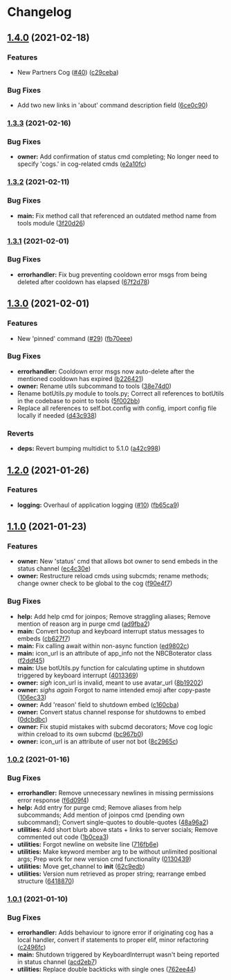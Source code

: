 # Changelog

## [1.4.0](https://www.github.com/lukadd16/NBC-Boterator/compare/v1.3.3...v1.4.0) (2021-02-18)


### Features

* New Partners Cog ([#40](https://www.github.com/lukadd16/NBC-Boterator/issues/40)) ([c29ceba](https://www.github.com/lukadd16/NBC-Boterator/commit/c29ceba7c2e07990c2af8de3b06f018875a8d28d))


### Bug Fixes

* Add two new links in 'about' command description field ([6ce0c90](https://www.github.com/lukadd16/NBC-Boterator/commit/6ce0c902fb4b7e42d48e138200ba49f8fd19399e))

### [1.3.3](https://www.github.com/lukadd16/NBC-Boterator/compare/v1.3.2...v1.3.3) (2021-02-16)


### Bug Fixes

* **owner:** Add confirmation of status cmd completing; No longer need to specify 'cogs.' in cog-related cmds ([e2a10fc](https://www.github.com/lukadd16/NBC-Boterator/commit/e2a10fcbb81342cfbc4e81e425133a4556c36d2d))

### [1.3.2](https://www.github.com/lukadd16/NBC-Boterator/compare/v1.3.1...v1.3.2) (2021-02-11)


### Bug Fixes

* **main:** Fix method call that referenced an outdated method name from tools module ([3f20d26](https://www.github.com/lukadd16/NBC-Boterator/commit/3f20d265269092486fb75464245d043efcff778f))

### [1.3.1](https://www.github.com/lukadd16/NBC-Boterator/compare/v1.3.0...v1.3.1) (2021-02-01)


### Bug Fixes

* **errorhandler:** Fix bug preventing cooldown error msgs from being deleted after cooldown has elapsed ([67f2d78](https://www.github.com/lukadd16/NBC-Boterator/commit/67f2d7867e3376b2ce0cdf5b9aa1517f51b61382))

## [1.3.0](https://www.github.com/lukadd16/NBC-Boterator/compare/v1.2.0...v1.3.0) (2021-02-01)


### Features

* New 'pinned' command ([#29](https://www.github.com/lukadd16/NBC-Boterator/issues/29)) ([fb70eee](https://www.github.com/lukadd16/NBC-Boterator/commit/fb70eee2bb95f4b6a656959e6af705983a6d1d00))


### Bug Fixes

* **errorhandler:** Cooldown error msgs now auto-delete after the mentioned cooldown has expired ([b226421](https://www.github.com/lukadd16/NBC-Boterator/commit/b2264210e6725fc08a976239c8817417f3ca87c3))
* **owner:** Rename utils subcommand to tools ([38e74d0](https://www.github.com/lukadd16/NBC-Boterator/commit/38e74d008e7147113e8ba34c4e0595e3ecd18383))
* Rename botUtils.py module to tools.py; Correct all references to botUtils in the codebase to point to tools ([5f002bb](https://www.github.com/lukadd16/NBC-Boterator/commit/5f002bb727da1ee94695769c71ff26f88dfcc1c1))
* Replace all references to self.bot.config with config, import config file locally if needed ([d43c938](https://www.github.com/lukadd16/NBC-Boterator/commit/d43c938af3001338710d4ca0a5ab664abcf8aa51))


### Reverts

* **deps:** Revert bumping multidict to 5.1.0 ([a42c998](https://www.github.com/lukadd16/NBC-Boterator/commit/a42c9980bfb3e3b24f4fa1b5194611f58ee82048))

## [1.2.0](https://www.github.com/lukadd16/NBC-Boterator/compare/v1.1.0...v1.2.0) (2021-01-26)


### Features

* **logging:** Overhaul of application logging ([#10](https://www.github.com/lukadd16/NBC-Boterator/issues/10)) ([fb65ca9](https://www.github.com/lukadd16/NBC-Boterator/commit/fb65ca9cff7dcfb147a8b6d994ab0915f1adba31))

## [1.1.0](https://www.github.com/lukadd16/NBC-Boterator/compare/v1.0.2...v1.1.0) (2021-01-23)


### Features

* **owner:** New 'status' cmd that allows bot owner to send embeds in the status channel ([ec4c30e](https://www.github.com/lukadd16/NBC-Boterator/commit/ec4c30e852ce4ff7f4deb374253d125794a79e10))
* **owner:** Restructure reload cmds using subcmds; rename methods; change owner check to be global to the cog ([f90e4f7](https://www.github.com/lukadd16/NBC-Boterator/commit/f90e4f7c991b1da34b833032fcd68e6bece3b0f6))


### Bug Fixes

* **help:** Add help cmd for joinpos; Remove straggling aliases; Remove mention of reason arg in purge cmd ([ad9fba2](https://www.github.com/lukadd16/NBC-Boterator/commit/ad9fba2a1755d657337cb9f4c10dd5ca4a267ff3))
* **main:** Convert bootup and keyboard interrupt status messages to embeds ([cb627f7](https://www.github.com/lukadd16/NBC-Boterator/commit/cb627f7945a1a0ad9ed2e35c4a0328b20a8653d2))
* **main:** Fix calling await within non-async function ([ed9802c](https://www.github.com/lukadd16/NBC-Boterator/commit/ed9802c1eb616d1109d6794c6817e3aba51fb3de))
* **main:** icon_url is an attribute of app_info not the NBCBoterator class ([f2ddf45](https://www.github.com/lukadd16/NBC-Boterator/commit/f2ddf454dd9d5890e8447ee81a0fe4d692c41091))
* **main:** Use botUtils.py function for calculating uptime in shutdown triggered by keyboard interrupt ([4013369](https://www.github.com/lukadd16/NBC-Boterator/commit/4013369a4271a667cea460e06e2d4421d122a19c))
* **owner:** *sigh* icon_url is invalid, meant to use avatar_url ([8b19202](https://www.github.com/lukadd16/NBC-Boterator/commit/8b1920296e60ea6b28c2293a1a65355df1672bf8))
* **owner:** *sighs again* Forgot to name intended emoji after copy-paste ([106ec33](https://www.github.com/lukadd16/NBC-Boterator/commit/106ec339b3cd26a3aeac40ae8b50bb27aae0c1e5))
* **owner:** Add 'reason' field to shutdown embed ([c160cba](https://www.github.com/lukadd16/NBC-Boterator/commit/c160cba5b7b1664eba98e2597373ca247d8483c7))
* **owner:** Convert status channel response for shutdowns to embed ([0dcbdbc](https://www.github.com/lukadd16/NBC-Boterator/commit/0dcbdbcb79cfaf0ee08643624bb9fb2edb207fb2))
* **owner:** Fix stupid mistakes with subcmd decorators; Move cog logic within creload to its own subcmd ([bc967b0](https://www.github.com/lukadd16/NBC-Boterator/commit/bc967b0b2356d1533fdd505531b79314293e091a))
* **owner:** icon_url is an attribute of user not bot ([8c2965c](https://www.github.com/lukadd16/NBC-Boterator/commit/8c2965c246284fad0463a215bc69c2f9e6d66766))

### [1.0.2](https://www.github.com/lukadd16/NBC-Boterator/compare/v1.0.1...v1.0.2) (2021-01-16)


### Bug Fixes

* **errorhandler:** Remove unnecessary newlines in missing permissions error response ([f6d09f4](https://www.github.com/lukadd16/NBC-Boterator/commit/f6d09f4547249f0ad13652b8f8e15b412dd472fc))
* **help:** Add entry for purge cmd; Remove aliases from help subcommands; Add mention of joinpos cmd (pending own subcommand); Convert single-quotes to double-quotes ([48a96a2](https://www.github.com/lukadd16/NBC-Boterator/commit/48a96a27fc92603854cc820e9819e57ca44d1a60))
* **utilities:** Add short blurb above stats + links to server socials; Remove commented out code ([1b0cea3](https://www.github.com/lukadd16/NBC-Boterator/commit/1b0cea3cfa083cd84b1cbe75ce614a7ad0c5af3b))
* **utilities:** Forgot newline on website line ([716fb6e](https://www.github.com/lukadd16/NBC-Boterator/commit/716fb6e6c3d72828df1235f8a5915125c749a51d))
* **utilities:** Make keyword member arg to be without unlimited positional args; Prep work for new version cmd functionality ([0130439](https://www.github.com/lukadd16/NBC-Boterator/commit/01304392d922a884f6244b7af643378d33ce1f9c))
* **utilities:** Move get_channel to __init__ ([62c9edb](https://www.github.com/lukadd16/NBC-Boterator/commit/62c9edb7692c1af28eb1bc86859c9267b36d9cbe))
* **utilities:** Version num retrieved as proper string; rearrange embed structure ([6418870](https://www.github.com/lukadd16/NBC-Boterator/commit/64188702aca89ddb7e886c5baade297478a6bfab))

### [1.0.1](https://www.github.com/lukadd16/NBC-Boterator/compare/1.0.0...v1.0.1) (2021-01-10)


### Bug Fixes

* **errorhandler:** Adds behaviour to ignore error if originating cog has a local handler, convert if statements to proper elif, minor refactoring ([c2496fc](https://www.github.com/lukadd16/NBC-Boterator/commit/c2496fc960a30a7f877a9b209714391134e0c7c1))
* **main:** Shutdown triggered by KeyboardInterrupt wasn't being reported in status channel ([acd2eb7](https://www.github.com/lukadd16/NBC-Boterator/commit/acd2eb772a2b08aed80a76d85cbe41b154195707))
* **utilities:** Replace double backticks with single ones ([762ee44](https://www.github.com/lukadd16/NBC-Boterator/commit/762ee4484988ca465ba7fdb8ad9fd267e1548e40))
